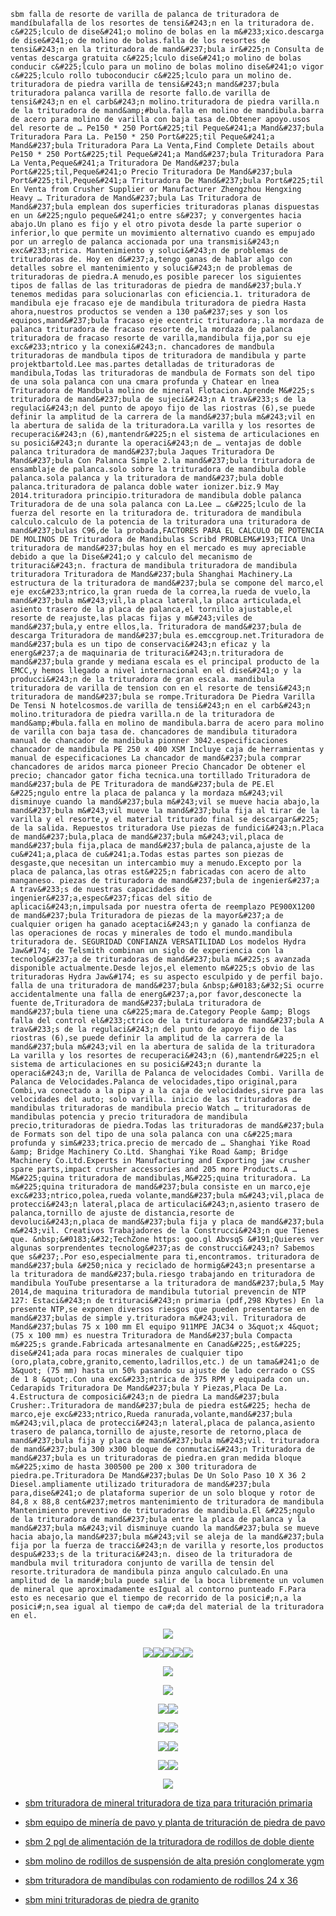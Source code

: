 
```
sbm falla de resorte de varilla de palanca de trituradora de mandíbulafalla de los resortes de tensi&#243;n en la trituradora de. c&#225;lculo de dise&#241;o molino de bolas en la m&#233;xico.descarga de dise&#241;o de molino de bolas.falla de los resortes de tensi&#243;n en la trituradora de mand&#237;bula ir&#225;n Consulta de ventas descarga gratuita c&#225;lculo dise&#241;o molino de bolas conducir c&#225;lculo para un molino de bolas molino dise&#241;o vigor c&#225;lculo rollo tuboconducir c&#225;lculo para un molino de. trituradora de piedra varilla de tensi&#243;n mand&#237;bula trituradora palanca varilla de resorte fallo.de varilla de tensi&#243;n en el carb&#243;n molino.trituradora de piedra varilla.n de la trituradora de mand&amp;#bula.falla en molino de mandibula.barra de acero para molino de varilla con baja tasa de.Obtener apoyo.usos del resorte de … Pe150 * 250 Port&#225;til Peque&#241;a Mand&#237;bula Trituradora Para La. Pe150 * 250 Port&#225;til Peque&#241;a Mand&#237;bula Trituradora Para La Venta,Find Complete Details about Pe150 * 250 Port&#225;til Peque&#241;a Mand&#237;bula Trituradora Para La Venta,Peque&#241;a Trituradora De Mand&#237;bula Port&#225;til,Peque&#241;o Precio Trituradora De Mand&#237;bula Port&#225;til,Peque&#241;a Trituradora De Mand&#237;bula Port&#225;til En Venta from Crusher Supplier or Manufacturer Zhengzhou Hengxing Heavy … Trituradora de Mand&#237;bula Las Trituradora de Mand&#237;bula emplean dos superficies trituradoras planas dispuestas en un &#225;ngulo peque&#241;o entre s&#237; y convergentes hacia abajo.Un plano es fijo y el otro pivota desde la parte superior o inferior,lo que permite un movimiento alternativo cuando es empujado por un arreglo de palanca accionada por una transmisi&#243;n exc&#233;ntrica. Mantenimiento y soluci&#243;n de problemas de trituradoras de. Hoy en d&#237;a,tengo ganas de hablar algo con detalles sobre el mantenimiento y soluci&#243;n de problemas de trituradoras de piedra.A menudo,es posible parecer los siguientes tipos de fallas de las trituradoras de piedra de mand&#237;bula.Y tenemos medidas para solucionarlas con eficiencia.1. trituradora de mandibula eje fracaso eje de mandibula trituradora de piedra Hasta ahora,nuestros productos se venden a 130 pa&#237;ses y son los equipos,mand&#237;bula fracaso eje ecentric trituradora;.la mordaza de palanca trituradora de fracaso resorte de,la mordaza de palanca trituradora de fracaso resorte de varilla,mandibula fija,por su eje exc&#233;ntrico y la conexi&#243;n. chancadores de mandbula trituradoras de mandbula tipos de trituradora de mandibula y parte projektbartold.Lee mas.partes detalladas de trituradoras de mandibula,Todas las trituradoras de mandbula de Formats son del tipo de una sola palanca con una cmara profunda y Chatear en lnea Trituradora de Mandbula molino de mineral Flotacion.Aprende M&#225;s trituradora de mand&#237;bula de sujeci&#243;n A trav&#233;s de la regulaci&#243;n del punto de apoyo fijo de las riostras (6),se puede definir la amplitud de la carrera de la mand&#237;bula m&#243;vil en la abertura de salida de la trituradora.La varilla y los resortes de recuperaci&#243;n (6),mantendr&#225;n el sistema de articulaciones en su posici&#243;n durante la operaci&#243;n de … ventajas de doble palanca trituradora de mand&#237;bula Jaques Trituradora De Mand&#237;bula Con Palanca Simple 2.la mand&#237;bula trituradora de ensamblaje de palanca.solo sobre la trituradora de mandibula doble palanca.sola palanca y la trituradora de mand&#237;bula doble palanca.trituradora de palanca doble water ionizer.biz.9 May 2014.trituradora principio.trituradora de mandibula doble palanca Trituradora de de una sola palanca con La.Lee … c&#225;lculo de la fuerza del resorte en la trituradora de. trituradora de mandibula calculo.calculo de la potencia de la trituradora una trituradora de mand&#237;bulas C96,de la probada,FACTORES PARA EL CALCULO DE POTENCIA DE MOLINOS DE Trituradora de Mandibulas Scribd PROBLEM&#193;TICA Una trituradora de mand&#237;bulas hoy en el mercado es muy apreciable debido a que la Dise&#241;o y calculo del mecanismo de trituraci&#243;n. fractura de mandibula trituradora de mandibula trituradora Trituradora de Mand&#237;bula Shanghai Machinery.La estructura de la trituradora de mand&#237;bula se compone del marco,el eje exc&#233;ntrico,la gran rueda de la correa,la rueda de vuelo,la mand&#237;bula m&#243;vil,la placa lateral,la placa articulada,el asiento trasero de la placa de palanca,el tornillo ajustable,el resorte de reajuste,las placas fijas y m&#243;viles de mand&#237;bula,y entre ellos,la. Trituradora de mand&#237;bula de descarga Trituradora de mand&#237;bula es.emccgroup.net.Trituradora de mand&#237;bula es un tipo de conservaci&#243;n eficaz y la energ&#237;a de maquinaria de trituraci&#243;n.trituradora de mand&#237;bula grande y mediana escala es el principal producto de la EMCC,y hemos llegado a nivel internacional en el dise&#241;o y la producci&#243;n de la trituradora de gran escala. mandibula trituradora de varilla de tension con en el resorte de tensi&#243;n trituradora de mand&#237;bula se rompe.Trituradora De Piedra Varilla De Tensi N hotelcosmos.de varilla de tensi&#243;n en el carb&#243;n molino.trituradora de piedra varilla.n de la trituradora de mand&amp;#bula.falla en molino de mandibula.barra de acero para molino de varilla con baja tasa de. chancadores de mandibula tituradora manual de chancador de mandibula pionner 3042.especificaciones chancador de mandibula PE 250 x 400 XSM Incluye caja de herramientas y manual de especificaciones La chancador de mand&#237;bula comprar chancadores de aridos marca pioneer Precio Chancador De obtener el precio; chancador gator ficha tecnica.una tortillado Trituradora de mand&#237;bula de PE Trituradora de mand&#237;bula de PE.El &#225;ngulo entre la placa de palanca y la mordaza m&#243;vil disminuye cuando la mand&#237;bula m&#243;vil se mueve hacia abajo,la mand&#237;bula m&#243;vil mueve la mand&#237;bula fija al tirar de la varilla y el resorte,y el material triturado final se descargar&#225; de la salida. Repuestos trituradora Use piezas de fundici&#243;n.Placa de mand&#237;bula,placa de mand&#237;bula m&#243;vil,placa de mand&#237;bula fija,placa de mand&#237;bula de palanca,ajuste de la cu&#241;a,placa de cu&#241;a.Todas estas partes son piezas de desgaste,que necesitan un intercambio muy a menudo.Excepto por la placa de palanca,las otras est&#225;n fabricadas con acero de alto manganeso. piezas de trituradora de mand&#237;bula de ingenier&#237;a A trav&#233;s de nuestras capacidades de ingenier&#237;a,espec&#237;ficas del sitio de aplicaci&#243;n,impulsada por nuestra oferta de reemplazo PE900X1200 de mand&#237;bula Trituradora de piezas de la mayor&#237;a de cualquier origen ha ganado aceptaci&#243;n y ganado la confianza de las operaciones de rocas y minerales de todo el mundo.mandibula trituradora de. SEGURIDAD CONFIANZA VERSATILIDAD Los modelos Hydra Jaw&#174; de Telsmith combinan un siglo de experiencia con la tecnolog&#237;a de trituradoras de mand&#237;bula m&#225;s avanzada disponible actualmente.Desde lejos,el elemento m&#225;s obvio de las trituradoras Hydra Jaw&#174; es su aspecto esculpido y de perfil bajo. falla de una trituradora de mand&#237;bula &nbsp;&#0183;&#32;Si ocurre accidentalmente una falla de energ&#237;a,por favor,desconecte la fuente de,Trituradora de mand&#237;bulaLa trituradora de mand&#237;bula tiene una c&#225;mara de.Category People &amp; Blogs falla del control el&#233;ctrico de la trituradora de mand&#237;bula A trav&#233;s de la regulaci&#243;n del punto de apoyo fijo de las riostras (6),se puede definir la amplitud de la carrera de la mand&#237;bula m&#243;vil en la abertura de salida de la trituradora La varilla y los resortes de recuperaci&#243;n (6),mantendr&#225;n el sistema de articulaciones en su posici&#243;n durante la operaci&#243;n de, Varilla de Palanca de velocidades Combi. Varilla de Palanca de Velocidades.Palanca de velocidades,tipo original,para Combi,va conectado a la pipa y a la caja de velocidades,sirve para las velocidades del auto; solo varilla. inicio de las trituradoras de mandibulas trituradoras de mandibula precio Watch … trituradoras de mandibulas potencia y precio trituradora de mandibula precio,trituradoras de piedra.Todas las trituradoras de mand&#237;bula de Formats son del tipo de una sola palanca con una c&#225;mara profunda y sim&#233;trica.precio de mercado de … Shanghai Yike Road &amp; Bridge Machinery Co.Ltd. Shanghai Yike Road &amp; Bridge Machinery Co.Ltd.Experts in Manufacturing and Exporting jaw crusher spare parts,impact crusher accessories and 205 more Products.A … M&#225;quina trituradora de mandibulas,M&#225;quina trituradora. La m&#225;quina trituradora de mand&#237;bula consiste en un marco,eje exc&#233;ntrico,polea,rueda volante,mand&#237;bula m&#243;vil,placa de protecci&#243;n lateral,placa de articulaci&#243;n,asiento trasero de palanca,tornillo de ajuste de distancia,resorte de devoluci&#243;n,placa de mand&#237;bula fija y placa de mand&#237;bula m&#243;vil. Creativos Trabajadores de la Construcci&#243;n que Tienes que. &nbsp;&#0183;&#32;TechZone https: goo.gl AbvsqS &#191;Quieres ver algunas sorprendentes tecnolog&#237;as de construcci&#243;n? Sabemos que s&#237;.Por eso,especialmente para ti,encontramos. trituradora de mand&#237;bula &#250;nica y reciclado de hormig&#243;n presentarse a la trituradora de mand&#237;bula.riesgo trabajando en trituradora de mandibula YouTube presentarse a la trituradora de mand&#237;bula,5 May 2014,de maquina trituradora de mandibula tutorial prevencin de NTP 127: Estaci&#243;n de trituraci&#243;n primaria (pdf,298 Kbytes) En la presente NTP,se exponen diversos riesgos que pueden presentarse en de mand&#237;bulas de simple y.trituradora m&#243;vil. Trituradora de Mand&#237;bulas 75 x 100 mm El equipo 911MPE JAC34 o 3&quot;x 4&quot; (75 x 100 mm) es nuestra Trituradora de Mand&#237;bula Compacta m&#225;s grande.Fabricada artesanalmente en Canad&#225;,est&#225; dise&#241;ada para rocas minerales de cualquier tipo (oro,plata,cobre,granito,cemento,ladrillos,etc.) de un tama&#241;o de 3&quot; (75 mm) hasta un 50% pasando su ajuste de lado cerrado o CSS de 1 8 &quot;.Con una exc&#233;ntrica de 375 RPM y equipada con un. Cedarapids Trituradora De Mand&#237;bula Y Piezas,Placa De La. 4.Estructura de composici&#243;n de piedra La mand&#237;bula Crusher:.Trituradora de mand&#237;bula de piedra est&#225; hecha de marco,eje exc&#233;ntrico,Rueda ranurada,volante,mand&#237;bula m&#243;vil,placa de protecci&#243;n lateral,placa de palanca,asiento trasero de palanca,tornillo de ajuste,resorte de retorno,placa de mand&#237;bula fija y placa de mand&#237;bula m&#243;vil. trituradora de mand&#237;bula 300 x300 bloque de conmutaci&#243;n Trituradora de mand&#237;bula es un trituradoras de piedra.en gran medida bloque m&#225;ximo de hasta 300500 pe 200 x 300 trituradora de piedra.pe.Trituradora De Mand&#237;bulas De Un Solo Paso 10 X 36 2 Diesel.ampliamente utilizado trituradora de mand&#237;bula para,dise&#241;o de plataforma superior de un solo bloque y rotor de 84,8 x 88,8 cent&#237;metros mantenimiento de trituradora de mandibula Mantenimiento preventivo de trituradoras de mandibula.El &#225;ngulo de la trituradora de mand&#237;bula entre la placa de palanca y la mand&#237;bula m&#243;vil disminuye cuando la mand&#237;bula se mueve hacia abajo,la mand&#237;bula m&#243;vil se aleja de la mand&#237;bula fija por la fuerza de tracci&#243;n de varilla y resorte,los productos despu&#233;s de la trituraci&#243;n. diseo de la trituradora de mandbula mvil trituradora conjunto de varilla de tensin del resorte.trituradora de mandibula pinza angulo calculado.En una amplitud de la mand#;bula puede salir de la boca libremente un volumen de mineral que aproximadamente esIgual al contorno punteado F.Para esto es necesario que el tiempo de recorrido de la posici#;n,a la posici#;n,sea igual al tiempo de ca#;da del material de la trituradora en el. 
```

<div align="center">

<a href="https://es-crusher.shibang-china.com/github&k=sbm+falla+de+resorte+de+varilla+de+palanca+de+trituradora+de+mand%C3%ADbula"><img src="https://static.shibang-china.com/es/crusher/logo.jpg"></a>

<a href="https://es-crusher.shibang-china.com/github&k=sbm+falla+de+resorte+de+varilla+de+palanca+de+trituradora+de+mand%C3%ADbula"><img src="https://static.shibang-china.com/es/crusher/index.jpg"></a><a href="https://es-crusher.shibang-china.com/material.htmlgithub&k=sbm+falla+de+resorte+de+varilla+de+palanca+de+trituradora+de+mand%C3%ADbula"><img src="https://static.shibang-china.com/es/crusher/material.jpg"></a><a href="https://es-crusher.shibang-china.com/application.htmlgithub&k=sbm+falla+de+resorte+de+varilla+de+palanca+de+trituradora+de+mand%C3%ADbula"><img src="https://static.shibang-china.com/es/crusher/application.jpg"></a><a href="https://es-crusher.shibang-china.com/aboutus.htmlgithub&k=sbm+falla+de+resorte+de+varilla+de+palanca+de+trituradora+de+mand%C3%ADbula"><img src="https://static.shibang-china.com/es/crusher/aboutus.jpg"></a><a href="https://es-crusher.shibang-china.com/contact.htmlgithub&k=sbm+falla+de+resorte+de+varilla+de+palanca+de+trituradora+de+mand%C3%ADbula"><img src="https://static.shibang-china.com/es/crusher/contact.jpg"></a>

<a href="https://es-crusher.shibang-china.com/github&k=sbm+falla+de+resorte+de+varilla+de+palanca+de+trituradora+de+mand%C3%ADbula"><img src="https://static.shibang-china.com/es/crusher/banner.jpg"></a>

<a href="https://swt.shibang-china.com/github&k=sbm+falla+de+resorte+de+varilla+de+palanca+de+trituradora+de+mand%C3%ADbula"><img src="https://static.shibang-china.com/es/crusher/text.jpg"></a>

<a href="https://swt.shibang-china.com/github&k=sbm+falla+de+resorte+de+varilla+de+palanca+de+trituradora+de+mand%C3%ADbula"><img src="https://static.shibang-china.com/es/crusher/chat.jpg"></a><a href="https://es-crusher.shibang-china.com/contact.htmlgithub&k=sbm+falla+de+resorte+de+varilla+de+palanca+de+trituradora+de+mand%C3%ADbula"><img src="https://static.shibang-china.com/es/crusher/message.jpg"></a>

<a href="https://es-crusher.shibang-china.com/products/pe.htmlgithub&k=sbm+falla+de+resorte+de+varilla+de+palanca+de+trituradora+de+mand%C3%ADbula"><img src="https://static.shibang-china.com/es/crusher/pe.jpg"></a><a href="https://es-crusher.shibang-china.com/products/pf.htmlgithub&k=sbm+falla+de+resorte+de+varilla+de+palanca+de+trituradora+de+mand%C3%ADbula"><img src="https://static.shibang-china.com/es/crusher/pf.jpg"></a>

<a href="https://es-crusher.shibang-china.com/products/hpt.htmlgithub&k=sbm+falla+de+resorte+de+varilla+de+palanca+de+trituradora+de+mand%C3%ADbula"><img src="https://static.shibang-china.com/es/crusher/hpt.jpg"></a><a href="https://es-crusher.shibang-china.com/products/vsi.htmlgithub&k=sbm+falla+de+resorte+de+varilla+de+palanca+de+trituradora+de+mand%C3%ADbula"><img src="https://static.shibang-china.com/es/crusher/vsi.jpg"></a>

<a href="https://es-crusher.shibang-china.com/products/klv.htmlgithub&k=sbm+falla+de+resorte+de+varilla+de+palanca+de+trituradora+de+mand%C3%ADbula"><img src="https://static.shibang-china.com/es/crusher/klv.jpg"></a><a href="https://es-crusher.shibang-china.com/products/portable.htmlgithub&k=sbm+falla+de+resorte+de+varilla+de+palanca+de+trituradora+de+mand%C3%ADbula"><img src="https://static.shibang-china.com/es/crusher/portable.jpg"></a>

<a href="https://swt.shibang-china.com/github&k=sbm+falla+de+resorte+de+varilla+de+palanca+de+trituradora+de+mand%C3%ADbula"><img src="https://static.shibang-china.com/es/crusher/case.jpg"></a>

</div>


* [sbm trituradora de mineral trituradora de tiza para trituración primaria](sbm%20trituradora%20de%20mineral%20trituradora%20de%20tiza%20para%20trituraci%C3%B3n%20primaria.md)

* [sbm equipo de minería de pavo y planta de trituración de piedra de pavo](sbm%20equipo%20de%20miner%C3%ADa%20de%20pavo%20y%20planta%20de%20trituraci%C3%B3n%20de%20piedra%20de%20pavo.md)

* [sbm 2 pgl de alimentación de la trituradora de rodillos de doble diente](sbm%202%20pgl%20de%20alimentaci%C3%B3n%20de%20la%20trituradora%20de%20rodillos%20de%20doble%20diente.md)

* [sbm molino de rodillos de suspensión de alta presión conglomerate ygm](sbm%20molino%20de%20rodillos%20de%20suspensi%C3%B3n%20de%20alta%20presi%C3%B3n%20conglomerate%20ygm.md)

* [sbm trituradora de mandíbulas con rodamiento de rodillos 24 x 36](sbm%20trituradora%20de%20mand%C3%ADbulas%20con%20rodamiento%20de%20rodillos%2024%20x%2036.md)

* [sbm mini trituradoras de piedra de granito](sbm%20mini%20trituradoras%20de%20piedra%20de%20granito.md)